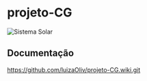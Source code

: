 # projeto-CG
![Sistema Solar](https://github.com/luizaOliv/projeto-CG/assets/85508423/97531118-42e2-4e5c-8486-e61370c8588f)

## Documentação

https://github.com/luizaOliv/projeto-CG.wiki.git
